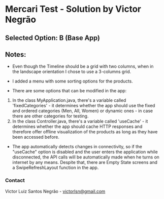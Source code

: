 # Mercari Test - Solution by Victor Negrão

## Selected Option: B (Base App) ##
## Notes: ##

- Even though the Timeline should be a grid with two columns, when in the landscape orientation I chose to use a 3-columns grid.

- I added a menu with some sorting options for the products.

- There are some options that can be modified in the app:
1. In the class MyApplication.java, there's a variable called 'fixedCategories' - it determines whether the app should use the fixed and ordered categories (Men, All, Women) or dynamic ones - in case there are other categories for testing.
2. In the class Controller.java, there's a variable called 'useCache' - it determines whether the app should cache HTTP responses and therefore offer offline visualization of the products as long as they have been accessed before.

- The app automatically detects changes in connectivity, so if the "useCache" option is disabled and the user enters the application while disconnected, the API calls will be automatically made when he turns on internet by any means. Despite that, there are Empty State screens and a SwipeRefreshLayout function in the app.


### Contact ###
Victor Luiz Santos Negrão - victorlsn@gmail.com